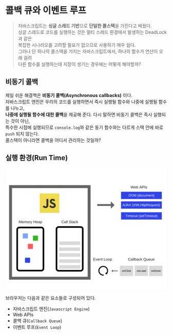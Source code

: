 콜백 큐와 이벤트 루프
=====================
>자바스크립트는 **싱글 스레드 기반**으로 **단일한 콜스택**을 가진다고 배웠다.<br>
싱글 스레드로 코드를 실행하는 것은 멀티 스레드 환경에서 발생하는 DeadLock과 같은<br>
복잡한 시나리오를 고려할 필요가 없으므로 사용하기 매우 쉽다.<br>
그러나 단 하나의 콜스택을 가지는 자바스크립트에서, 하나의 함수가 연산이 오래 걸려<br>
다른 함수를 실행하는데 지장이 생기는 경우에는 어떻게 해야할까?<br>

비동기 콜백
--------------
제일 쉬운 해결책은 **비동기 콜백(Asynchronous callbacks)** 이다.<br>
자바스크립트 엔진은 우리의 코드를 실행하면서 즉시 실행될 함수와 나중에 실행될 함수를 나누고,<br>
**나중에 실행될 함수에 대한 콜백**을 제공해 준다. 다시 말하면 비동기 콜백은 즉시 실행되는 것이 아닌,<br>
특수한 시점에 실행되므로 `console.log`와 같은 동기 함수와는 다르게 스택 안에 바로 `push` 되지 않는다.<br>
콜스택이 아니라면 콜백을 어디서 관리하는 것일까?

실행 환경(Run Time)
-------------------
<img src="https://github.com/mauv2sky/33_Concepts_Of_JS/blob/main/02_CallBackQueue_and_EventLoop/image/1.png" width="600">

브라우저는 다음과 같은 요소들로 구성되어 있다.
* 자바스크립트 엔진(`Javascript Engine`)
* Web APIs
* 콜백 큐(`Callback Queue`)
* 이벤트 루프(`Event Loop`)

